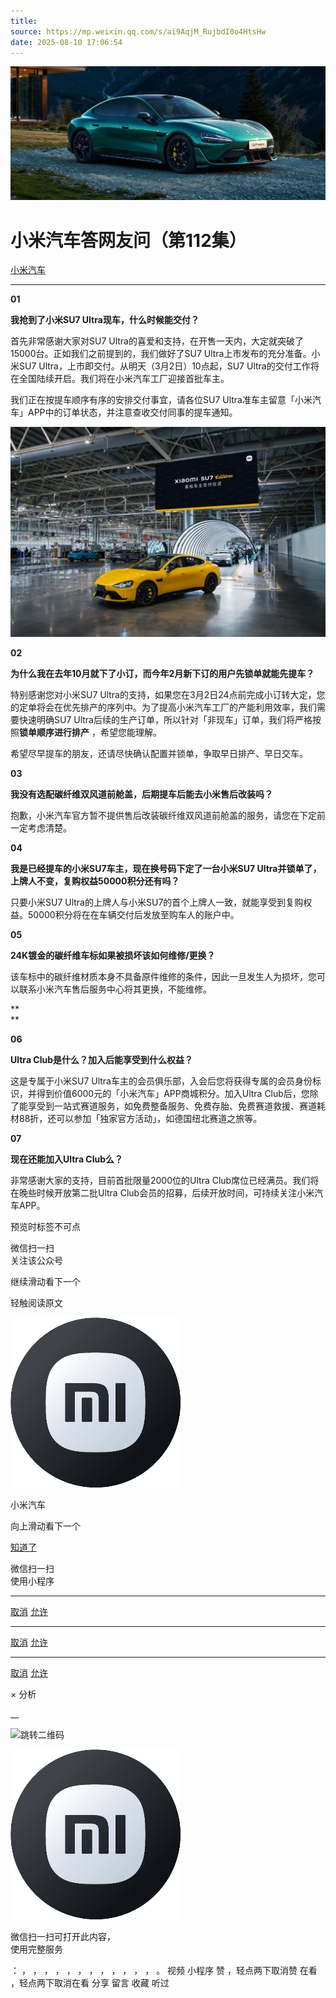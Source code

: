 ```yaml
---
title: 
source: https://mp.weixin.qq.com/s/ai9AqjM_RujbdI0o4HtsHw
date: 2025-08-10 17:06:54
---
```


![cover_image](images/img_afb17266.jpg)


#  小米汽车答网友问（第112集）


[ 小米汽车 ](<javascript:void\(0\);>)

______

****01****

**我抢到了小米SU7 Ultra现车，什么时候能交付？**

首先非常感谢大家对SU7 Ultra的喜爱和支持，在开售一天内，大定就突破了15000台。正如我们之前提到的，我们做好了SU7 Ultra上市发布的充分准备。小米SU7 Ultra，上市即交付。从明天（3月2日）10点起，SU7 Ultra的交付工作将在全国陆续开启。我们将在小米汽车工厂迎接首批车主。

我们正在按提车顺序有序的安排交付事宜，请各位SU7 Ultra准车主留意「小米汽车」APP中的订单状态，并注意查收交付同事的提车通知。

![img_705c795f.jpg](images/img_705c795f.jpg)

  

**02**

**为什么我在去年10月就下了小订，而今年2月新下订的用户先锁单就能先提车？**

特别感谢您对小米SU7 Ultra的支持，如果您在3月2日24点前完成小订转大定，您的定单将会在优先排产的序列中。为了提高小米汽车工厂的产能利用效率，我们需要快速明确SU7 Ultra后续的生产订单，所以针对「非现车」订单，我们将严格按照**锁单顺序进行排产** ，希望您能理解。

希望尽早提车的朋友，还请尽快确认配置并锁单，争取早日排产、早日交车。

  

**03**

**我没有选配碳纤维双风道前舱盖，后期提车后能去小米售后改装吗？**

抱歉，小米汽车官方暂不提供售后改装碳纤维双风道前舱盖的服务，请您在下定前一定考虑清楚。

  

**04**

**我是已经提车的小米SU7车主，现在换号码下定了一台小米SU7 Ultra并锁单了，上牌人不变，复购权益50000积分还有吗？**

只要小米SU7 Ultra的上牌人与小米SU7的首个上牌人一致，就能享受到复购权益。50000积分将在在车辆交付后发放至购车人的账户中。

  

**05**

**24K镀金的碳纤维车标如果被损坏该如何维修/更换？**

该车标中的碳纤维材质本身不具备原件维修的条件，因此一旦发生人为损坏，您可以联系小米汽车售后服务中心将其更换，不能维修。

**  
**

**06**

**Ultra Club是什么？加入后能享受到什么权益？**

这是专属于小米SU7 Ultra车主的会员俱乐部，入会后您将获得专属的会员身份标识，并得到价值6000元的「小米汽车」APP商城积分。加入Ultra Club后，您除了能享受到一站式赛道服务，如免费整备服务、免费存胎、免费赛道救援、赛道耗材88折，还可以参加「独家官方活动」，如德国纽北赛道之旅等。

  

**07**

**现在还能加入Ultra Club么？**

非常感谢大家的支持，目前首批限量2000位的Ultra Club席位已经满员。我们将在晚些时候开放第二批Ultra Club会员的招募，后续开放时间，可持续关注小米汽车APP。

  

  

  

  

  

[](<>)[](<>)

预览时标签不可点

微信扫一扫  
关注该公众号

继续滑动看下一个

轻触阅读原文

![img_97d833da.jpg](images/img_97d833da.jpg)

小米汽车 

向上滑动看下一个

[知道了](<javascript:;>)

微信扫一扫  
使用小程序

****

[取消](<javascript:void\(0\);>) [允许](<javascript:void\(0\);>)

****

[取消](<javascript:void\(0\);>) [允许](<javascript:void\(0\);>)

****

[取消](<javascript:void\(0\);>) [允许](<javascript:void\(0\);>)

× 分析

__

![跳转二维码]()

![作者头像](images/img_97d833da.jpg)

微信扫一扫可打开此内容，  
使用完整服务

： ， ， ， ， ， ， ， ， ， ， ， ， 。 视频 小程序 赞 ，轻点两下取消赞 在看 ，轻点两下取消在看 分享 留言 收藏 听过